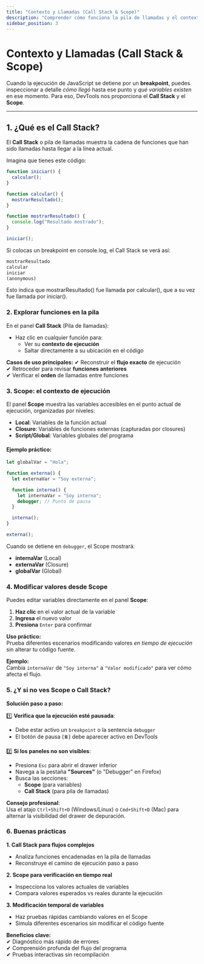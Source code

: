 ```yaml
---
title: "Contexto y Llamadas (Call Stack & Scope)"
description: "Comprender cómo funciona la pila de llamadas y el contexto de ejecución al depurar con DevTools"
sidebar_position: 3
---
```


# Contexto y Llamadas (Call Stack & Scope)

Cuando la ejecución de JavaScript se detiene por un **breakpoint**, puedes inspeccionar a detalle *cómo llegó* hasta ese punto y *qué variables existen* en ese momento. Para eso, DevTools nos proporciona el **Call Stack** y el **Scope**.

---

## 1. ¿Qué es el Call Stack?

El **Call Stack** o pila de llamadas muestra la cadena de funciones que han sido llamadas hasta llegar a la línea actual.

 Imagina que tienes este código:

```js
function iniciar() {
  calcular();
}

function calcular() {
  mostrarResultado();
}

function mostrarResultado() {
  console.log("Resultado mostrado");
}

iniciar();
```
Si colocas un breakpoint en console.log, el Call Stack se verá así:


```js
mostrarResultado
calcular
iniciar
(anonymous)
```

Esto indica que mostrarResultado() fue llamada por calcular(), que a su vez fue llamada por iniciar().

### 2. Explorar funciones en la pila

En el panel **Call Stack** (Pila de llamadas):
- Haz clic en cualquier función para:
  - Ver su **contexto de ejecución**
  - Saltar directamente a su ubicación en el código

**Casos de uso principales:**
✔ Reconstruir el **flujo exacto** de ejecución  
✔ Retroceder para revisar **funciones anteriores**  
✔ Verificar el **orden** de llamadas entre funciones  

### 3. Scope: el contexto de ejecución

El panel **Scope** muestra las variables accesibles en el punto actual de ejecución, organizadas por niveles:

- **Local**: Variables de la función actual
- **Closure**: Variables de funciones externas (capturadas por closures)
- **Script/Global**: Variables globales del programa

#### Ejemplo práctico:
```javascript
let globalVar = "Hola";

function externa() {
  let externaVar = "Soy externa";

  function interna() {
    let internaVar = "Soy interna";
    debugger; // Punto de pausa
  }

  interna();
}

externa();
```
Cuando se detiene en `debugger`, el Scope mostrará:

- **internaVar** (Local)
- **externaVar** (Closure)
- **globalVar** (Global)

### 4. Modificar valores desde Scope

Puedes editar variables directamente en el panel **Scope**:

1. **Haz clic** en el valor actual de la variable  
2. **Ingresa** el nuevo valor  
3. **Presiona** `Enter` para confirmar  

**Uso práctico:**  
Prueba diferentes escenarios modificando valores *en tiempo de ejecución* sin alterar tu código fuente.  

**Ejemplo:**  
Cambia `internaVar` de `"Soy interna"` a `"Valor modificado"` para ver cómo afecta el flujo.

### 5. ¿Y si no ves Scope o Call Stack?

**Solución paso a paso:**

1️⃣ **Verifica que la ejecución esté pausada**:
   - Debe estar activo un `breakpoint` o la sentencia `debugger`
   - El botón de pausa (⏸️) debe aparecer activo en DevTools

2️⃣ **Si los paneles no son visibles**:
   - Presiona `Esc` para abrir el drawer inferior
   - Navega a la pestaña **"Sources"** (o "Debugger" en Firefox)
   - Busca las secciones:
     - **Scope** (para variables)
     - **Call Stack** (para pila de llamadas)

**Consejo profesional**:  
Usa el atajo `Ctrl+Shift+D` (Windows/Linux) o `Cmd+Shift+D` (Mac) para alternar la visibilidad del drawer de depuración.


### 6. Buenas prácticas

**1. Call Stack para flujos complejos**  
- Analiza funciones encadenadas en la pila de llamadas  
- Reconstruye el camino de ejecución paso a paso  

**2. Scope para verificación en tiempo real**  
- Inspecciona los valores actuales de variables  
- Compara valores esperados vs reales durante la ejecución  

**3. Modificación temporal de variables**  
- Haz pruebas rápidas cambiando valores en el Scope  
- Simula diferentes escenarios sin modificar el código fuente  

**Beneficios clave:**  
✔ Diagnóstico más rápido de errores  
✔ Comprensión profunda del flujo del programa  
✔ Pruebas interactivas sin recompilación  
